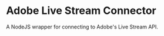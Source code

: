 # Adobe Live Stream Connector

A NodeJS wrapper for connecting to Adobe's Live Stream API.

<!-- MarkdownTOC -->

<!-- /MarkdownTOC -->


